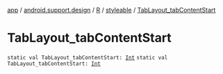 [app](../../../index.md) / [android.support.design](../../index.md) / [R](../index.md) / [styleable](index.md) / [TabLayout_tabContentStart](.)

# TabLayout_tabContentStart

`static val TabLayout_tabContentStart: `[`Int`](https://kotlinlang.org/api/latest/jvm/stdlib/kotlin/-int/index.html)
`static val TabLayout_tabContentStart: `[`Int`](https://kotlinlang.org/api/latest/jvm/stdlib/kotlin/-int/index.html)
